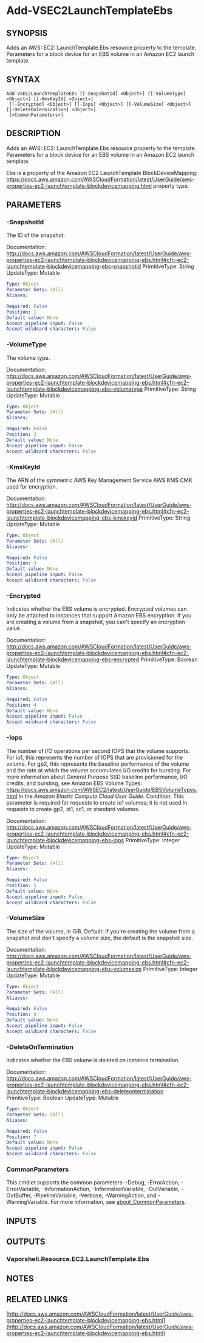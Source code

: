 # Add-VSEC2LaunchTemplateEbs

## SYNOPSIS
Adds an AWS::EC2::LaunchTemplate.Ebs resource property to the template.
Parameters for a block device for an EBS volume in an Amazon EC2 launch template.

## SYNTAX

```
Add-VSEC2LaunchTemplateEbs [[-SnapshotId] <Object>] [[-VolumeType] <Object>] [[-KmsKeyId] <Object>]
 [[-Encrypted] <Object>] [[-Iops] <Object>] [[-VolumeSize] <Object>] [[-DeleteOnTermination] <Object>]
 [<CommonParameters>]
```

## DESCRIPTION
Adds an AWS::EC2::LaunchTemplate.Ebs resource property to the template.
Parameters for a block device for an EBS volume in an Amazon EC2 launch template.

Ebs is a property of the  Amazon EC2 LaunchTemplate BlockDeviceMapping: https://docs.aws.amazon.com/AWSCloudFormation/latest/UserGuide/aws-properties-ec2-launchtemplate-blockdevicemapping.html property type.

## PARAMETERS

### -SnapshotId
The ID of the snapshot.

Documentation: http://docs.aws.amazon.com/AWSCloudFormation/latest/UserGuide/aws-properties-ec2-launchtemplate-blockdevicemapping-ebs.html#cfn-ec2-launchtemplate-blockdevicemapping-ebs-snapshotid
PrimitiveType: String
UpdateType: Mutable

```yaml
Type: Object
Parameter Sets: (All)
Aliases:

Required: False
Position: 1
Default value: None
Accept pipeline input: False
Accept wildcard characters: False
```

### -VolumeType
The volume type.

Documentation: http://docs.aws.amazon.com/AWSCloudFormation/latest/UserGuide/aws-properties-ec2-launchtemplate-blockdevicemapping-ebs.html#cfn-ec2-launchtemplate-blockdevicemapping-ebs-volumetype
PrimitiveType: String
UpdateType: Mutable

```yaml
Type: Object
Parameter Sets: (All)
Aliases:

Required: False
Position: 2
Default value: None
Accept pipeline input: False
Accept wildcard characters: False
```

### -KmsKeyId
The ARN of the symmetric AWS Key Management Service AWS KMS CMK used for encryption.

Documentation: http://docs.aws.amazon.com/AWSCloudFormation/latest/UserGuide/aws-properties-ec2-launchtemplate-blockdevicemapping-ebs.html#cfn-ec2-launchtemplate-blockdevicemapping-ebs-kmskeyid
PrimitiveType: String
UpdateType: Mutable

```yaml
Type: Object
Parameter Sets: (All)
Aliases:

Required: False
Position: 3
Default value: None
Accept pipeline input: False
Accept wildcard characters: False
```

### -Encrypted
Indicates whether the EBS volume is encrypted.
Encrypted volumes can only be attached to instances that support Amazon EBS encryption.
If you are creating a volume from a snapshot, you can't specify an encryption value.

Documentation: http://docs.aws.amazon.com/AWSCloudFormation/latest/UserGuide/aws-properties-ec2-launchtemplate-blockdevicemapping-ebs.html#cfn-ec2-launchtemplate-blockdevicemapping-ebs-encrypted
PrimitiveType: Boolean
UpdateType: Mutable

```yaml
Type: Object
Parameter Sets: (All)
Aliases:

Required: False
Position: 4
Default value: None
Accept pipeline input: False
Accept wildcard characters: False
```

### -Iops
The number of I/O operations per second IOPS that the volume supports.
For io1, this represents the number of IOPS that are provisioned for the volume.
For gp2, this represents the baseline performance of the volume and the rate at which the volume accumulates I/O credits for bursting.
For more information about General Purpose SSD baseline performance, I/O credits, and bursting, see Amazon EBS Volume Types: https://docs.aws.amazon.com/AWSEC2/latest/UserGuide/EBSVolumeTypes.html in the *Amazon Elastic Compute Cloud User Guide*.
Condition: This parameter is required for requests to create io1 volumes; it is not used in requests to create gp2, st1, sc1, or standard volumes.

Documentation: http://docs.aws.amazon.com/AWSCloudFormation/latest/UserGuide/aws-properties-ec2-launchtemplate-blockdevicemapping-ebs.html#cfn-ec2-launchtemplate-blockdevicemapping-ebs-iops
PrimitiveType: Integer
UpdateType: Mutable

```yaml
Type: Object
Parameter Sets: (All)
Aliases:

Required: False
Position: 5
Default value: None
Accept pipeline input: False
Accept wildcard characters: False
```

### -VolumeSize
The size of the volume, in GiB.
Default: If you're creating the volume from a snapshot and don't specify a volume size, the default is the snapshot size.

Documentation: http://docs.aws.amazon.com/AWSCloudFormation/latest/UserGuide/aws-properties-ec2-launchtemplate-blockdevicemapping-ebs.html#cfn-ec2-launchtemplate-blockdevicemapping-ebs-volumesize
PrimitiveType: Integer
UpdateType: Mutable

```yaml
Type: Object
Parameter Sets: (All)
Aliases:

Required: False
Position: 6
Default value: None
Accept pipeline input: False
Accept wildcard characters: False
```

### -DeleteOnTermination
Indicates whether the EBS volume is deleted on instance termination.

Documentation: http://docs.aws.amazon.com/AWSCloudFormation/latest/UserGuide/aws-properties-ec2-launchtemplate-blockdevicemapping-ebs.html#cfn-ec2-launchtemplate-blockdevicemapping-ebs-deleteontermination
PrimitiveType: Boolean
UpdateType: Mutable

```yaml
Type: Object
Parameter Sets: (All)
Aliases:

Required: False
Position: 7
Default value: None
Accept pipeline input: False
Accept wildcard characters: False
```

### CommonParameters
This cmdlet supports the common parameters: -Debug, -ErrorAction, -ErrorVariable, -InformationAction, -InformationVariable, -OutVariable, -OutBuffer, -PipelineVariable, -Verbose, -WarningAction, and -WarningVariable. For more information, see [about_CommonParameters](http://go.microsoft.com/fwlink/?LinkID=113216).

## INPUTS

## OUTPUTS

### Vaporshell.Resource.EC2.LaunchTemplate.Ebs
## NOTES

## RELATED LINKS

[http://docs.aws.amazon.com/AWSCloudFormation/latest/UserGuide/aws-properties-ec2-launchtemplate-blockdevicemapping-ebs.html](http://docs.aws.amazon.com/AWSCloudFormation/latest/UserGuide/aws-properties-ec2-launchtemplate-blockdevicemapping-ebs.html)

